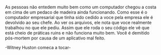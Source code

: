 As pessoas não entedem muito bem como um computador chegou a costa em cima de um pedaco de madeira ainda funcionando. Como esse é o computador empresarial que tinha sido cedido a voce pela empresa ele é devolvido ao seu chefe. Ao ver os arquivos, ele nota que voce realmente trabalhou no que ele pediu. Assim que ele roda o seu código ele vê que está cheio de práticas ruins e não funciona muito bem. Você é demitido pós-mortem por causa de um aplicativo mal feito.

-Witney Huston comeca a tocar- 
